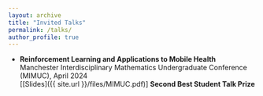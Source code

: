 ```yaml
---
layout: archive
title: "Invited Talks"
permalink: /talks/
author_profile: true
---
```


- **Reinforcement Learning and Applications to Mobile Health** <br>
Manchester Interdisciplinary Mathematics Undergraduate Conference (MIMUC), April 2024 <br>
[[Slides]({{ site.url }}/files/MIMUC.pdf)] **Second Best Student Talk Prize**

